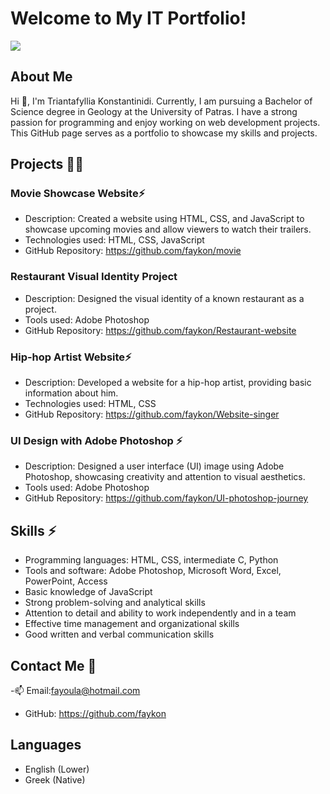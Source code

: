 # Welcome to My IT Portfolio!
<img align="center" src="https://rosaleneov.life/product_details/44471266.html">

## About Me

Hi 👋, I'm Triantafyllia Konstantinidi. Currently, I am pursuing a Bachelor of Science degree in Geology at the University of Patras. I have a strong passion for programming and enjoy working on web development projects. This GitHub page serves as a portfolio to showcase my skills and projects.

## Projects 👨‍💻

### Movie Showcase Website⚡

- Description: Created a website using HTML, CSS, and JavaScript to showcase upcoming movies and allow viewers to watch their trailers.
- Technologies used: HTML, CSS, JavaScript
- GitHub Repository: https://github.com/faykon/movie

### Restaurant Visual Identity Project

- Description: Designed the visual identity of a known restaurant as a project.
- Tools used: Adobe Photoshop
- GitHub Repository: https://github.com/faykon/Restaurant-website

### Hip-hop Artist Website⚡

- Description: Developed a website for a hip-hop artist, providing basic information about him.
- Technologies used: HTML, CSS
- GitHub Repository: https://github.com/faykon/Website-singer

### UI Design with Adobe Photoshop ⚡

- Description: Designed a user interface (UI) image using Adobe Photoshop, showcasing creativity and attention to visual aesthetics.
- Tools used: Adobe Photoshop
- GitHub Repository: https://github.com/faykon/UI-photoshop-journey

## Skills ⚡

- Programming languages: HTML, CSS, intermediate C, Python
- Tools and software: Adobe Photoshop, Microsoft Word, Excel, PowerPoint, Access
- Basic knowledge of JavaScript
- Strong problem-solving and analytical skills
- Attention to detail and ability to work independently and in a team
- Effective time management and organizational skills
- Good written and verbal communication skills

## Contact Me 📄

-📫 Email:fayoula@hotmail.com
- GitHub: https://github.com/faykon

## Languages

- English (Lower)
- Greek (Native)
